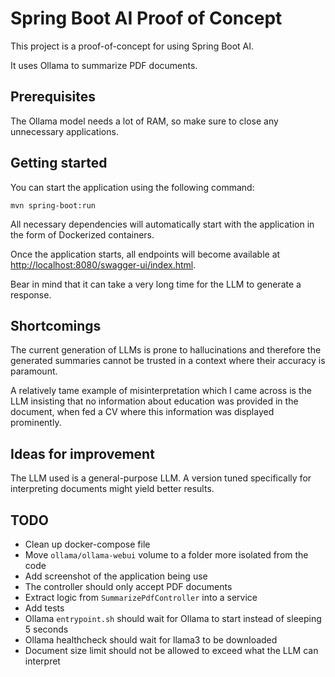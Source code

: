 # Spring Boot AI Proof of Concept

This project is a proof-of-concept for using Spring Boot AI.

It uses Ollama to summarize PDF documents.

## Prerequisites

The Ollama model needs a lot of RAM, so make sure to close any unnecessary applications.

## Getting started

You can start the application using the following command:

```shell
mvn spring-boot:run
```

All necessary dependencies will automatically start with the application in the form of Dockerized containers.

Once the application starts, all endpoints will become available at
[http://localhost:8080/swagger-ui/index.html](http://localhost:8080/swagger-ui/index.html).

Bear in mind that it can take a very long time for the LLM to generate a response.

## Shortcomings

The current generation of LLMs is prone to hallucinations and therefore the generated summaries cannot be trusted
in a context where their accuracy is paramount.

A relatively tame example of misinterpretation which I came across is the LLM insisting that no information
about education was provided in the document, when fed a CV where this information was displayed prominently.

## Ideas for improvement

The LLM used is a general-purpose LLM.
A version tuned specifically for interpreting documents might yield better results.

## TODO

- Clean up docker-compose file
- Move `ollama/ollama-webui` volume to a folder more isolated from the code
- Add screenshot of the application being use
- The controller should only accept PDF documents
- Extract logic from `SummarizePdfController` into a service
- Add tests
- Ollama `entrypoint.sh` should wait for Ollama to start instead of sleeping 5 seconds
- Ollama healthcheck should wait for llama3 to be downloaded
- Document size limit should not be allowed to exceed what the LLM can interpret